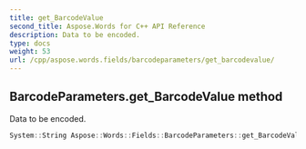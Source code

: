 ```yaml
---
title: get_BarcodeValue
second_title: Aspose.Words for C++ API Reference
description: Data to be encoded. 
type: docs
weight: 53
url: /cpp/aspose.words.fields/barcodeparameters/get_barcodevalue/
---
```

## BarcodeParameters.get_BarcodeValue method


Data to be encoded.

```cpp
System::String Aspose::Words::Fields::BarcodeParameters::get_BarcodeValue() const
```

